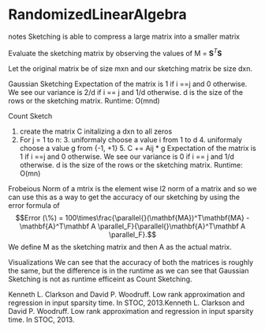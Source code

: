 # RandomizedLinearAlgebra
notes
Sketching is able to compress a large matrix into a smaller matrix

Evaluate the sketching matrix by observing the values of M = $\mathbf S^T\mathbf S$

Let the original matrix be of size mxn and our sketching matrix be size dxn.

Gaussian Sketching
Expectation of the matrix is 1 if i ==j and 0 otherwise. We see our variance is 2/d if i == j and 1/d otherwise. d is the size of the rows or the sketching matrix.
Runtime: O(mnd)

Count Sketch
1. create the matrix C initalizing a dxn to all zeros
2. For j = 1 to n:
    3. uniformaly choose a value i from 1 to d
    4. uniformaly choose a value g from {-1, +1}
    5. C += Aij * g
Expectation of the matrix is 1 if i ==j and 0 otherwise. We see our variance is 0 if i == j and 1/d otherwise. d is the size of the rows or the sketching matrix.
Runtime: O(mn)



Frobeious Norm of a mtrix is the element wise l2 norm of a matrix and so we can use this as a way to get the accuracy of our sketching by using the error formula of 
$$Error (\%) = 100\times\frac{\parallel{}(\mathbf{MA})^T\mathbf{MA} - \mathbf{A}^T\mathbf A \parallel_F}{\parallel{}\mathbf{A}^T\mathbf A \parallel_F}.$$
We define M as the sketching matrix and then A as the actual matrix.


Visualizations
We can see that the accuracy of both the matrices is roughly the same, but the difference is in the runtime as we can see that Gaussian Sketching is not as runtime efficeint as Count Sketching.



Kenneth L. Clarkson and David P. Woodruff. Low rank approximation and regression in input sparsity time. In STOC, 2013.Kenneth L. Clarkson and David P. Woodruff. Low rank approximation and regression in input sparsity time. In STOC, 2013.